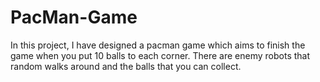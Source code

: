 # PacMan-Game
In this project, I have designed a pacman game which aims to finish the game when you put 10 balls to each corner. There are enemy robots that random walks around and the balls that you can collect.
